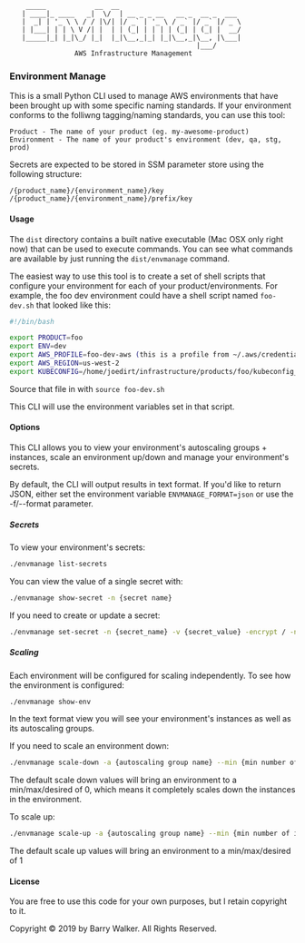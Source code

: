         _____            __  __
       | ____|_ ____   _|  \/  | __ _ _ __   __ _  __ _  ___
       |  _| | '_ \ \ / / |\/| |/ _` | '_ \ / _` |/ _` |/ _ \
       | |___| | | \ V /| |  | | (_| | | | | (_| | (_| |  __/
       |_____|_| |_|\_/ |_|  |_|\__,_|_| |_|\__,_|\__, |\___|
                                                  |___/
                    AWS Infrastructure Management


### Environment Manage

This is a small Python CLI used to manage AWS environments that have been brought up with some specific naming standards. If your environment conforms to the folliwng tagging/naming standards, you can use this tool:

```
Product - The name of your product (eg. my-awesome-product)
Environment - The name of your product's environment (dev, qa, stg, prod)
```

Secrets are expected to be stored in SSM parameter store using the following structure:

```
/{product_name}/{environment_name}/key
/{product_name}/{environment_name}/prefix/key
```

#### Usage

The `dist` directory contains a built native executable (Mac OSX only right now) that can be used to execute commands. You can see what commands are available by just running the `dist/envmanage` command.

The easiest way to use this tool is to create a set of shell scripts that configure your environment for each of your product/environments. For example, the foo dev environment could have a shell script named `foo-dev.sh` that looked like this:

```bash
#!/bin/bash

export PRODUCT=foo
export ENV=dev
export AWS_PROFILE=foo-dev-aws (this is a profile from ~/.aws/credentials)
export AWS_REGION=us-west-2
export KUBECONFIG=/home/joedirt/infrastructure/products/foo/kubeconfig_v2-dev
```

Source that file in with `source foo-dev.sh`

This CLI will use the environment variables set in that script.

#### Options

This CLI allows you to view your environment's autoscaling groups + instances, scale an environment up/down and manage your environment's secrets.

By default, the CLI will output results in text format. If you'd like to return JSON, either set the environment variable `ENVMANAGE_FORMAT=json` or use the -f/--format parameter.

##### Secrets

To view your environment's secrets:

```bash
./envmanage list-secrets
```

You can view the value of a single secret with:

```bash
./envmanage show-secret -n {secret name}
```

If you need to create or update a secret:

```bash
./envmanage set-secret -n {secret_name} -v {secret_value} -encrypt / -no-encrypt
```

##### Scaling

Each environment will be configured for scaling independently. To see how the environment is configured:

```bash
./envmanage show-env
```

In the text format view you will see your environment's instances as well as its autoscaling groups.

If you need to scale an environment down:

```bash
./envmanage scale-down -a {autoscaling group name} --min {min number of instances} --max {max number of instances} -d {desired number of instances}
```

The default scale down values will bring an environment to a min/max/desired of 0, which means it completely scales down the instances in the environment.

To scale up:

```bash
./envmanage scale-up -a {autoscaling group name} --min {min number of instances} --max {max number of instances} -d {desired number of instances}
```

The default scale up values will bring an environment to a min/max/desired of 1

#### License

You are free to use this code for your own purposes, but I retain copyright to it.

Copyright © 2019 by Barry Walker. All Rights Reserved.
